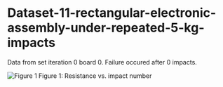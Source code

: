 # Dataset-11-rectangular-electronic-assembly-under-repeated-5-kg-impacts
Data from set iteration 0 board 0. Failure occured after 0 impacts.

![Figure 1](Figures/0_0_metric_plot.png)
Figure 1: Resistance vs. impact number
